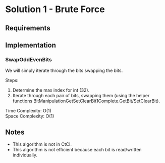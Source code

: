 ﻿# Solution 1 - Brute Force

## Requirements

## Implementation

### SwapOddEvenBits
We will simply iterate through the bits swapping the bits.

Steps:
1. Determine the max index for int (32).
2. Iterate through each pair of bits, swapping them (using the helper functions
 BitManipulationGetSetClearBit1Complete.GetBit/SetClearBit).

Time Complexity: O(1)  
Space Complexity: O(1)  

## Notes
- This algorithm is not in CtCI.
- This algorithm is not efficient because each bit is read/written individually.
